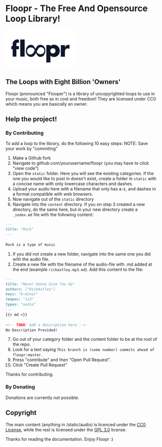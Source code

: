 # Floopr - The Free And Opensource Loop Library!

![Floopr Logo](/static/img/floopr.svg)
## The Loops with Eight Billion 'Owners'
Floopr (pronounced "Flooper") is a library of uncopyrighted loops to use in your music, both free as in cost and freedom! They are licensed under CC0 which means you are basically an owner.

## Help the project!

### By Contributing

To add a loop to the library, do the following 10 easy steps:
NOTE: Save your work by "commiting"

1. Make a Github fork
2. Navigate to github.com/yourusername/floopr (you may have to click "view code")
3. Open the `static` folder. Here you will see the existing categories. If the one you would like to post in doesn't exist, create a folder in `static` with a concise name with only lowercase characters and dashes.
4. Upload your audio here with a filename that only has a-z, and dashes in a format compatible with web browsers.
5. Now navigate out of the `static` directory
6. Navigate into the `content` directory. If you on step 3 created a new directory, do the same here, but in your new directory create a `_index.md` file with the following content:

```markdown
---
title: "Rock"
---

Rock is a type of music
```

1. If you did not create a new folder, navigate into the same one you did with the audio file.
2. Create a new file with the filename of the audio-file with .md added at the end (example `rickastley.mp3.md`). Add this content to the file:

```markdown
---
title: "Never Gonna Give You Up"
authors: ["RickAstley"]
keys: "b-minor"
tempos: "113"
types: "audio"
---
{{< md >}}

<!-- TODO: Add a description here -->
No Description Provided!

```

7. Go out of your category folder and the content folder to be at the root of the repo.
8. Look for a text saying `This branch is (some number) commits ahead of floopr:master.`
9. Press "contribute" and then "Open Pull Request".
10. Click "Create Pull Request"

Thanks for contributing.

### By Donating

Donations are currently not possible.

## Copyright

The main content (anything in /static/audio) is licenced under the [CC0 License](https://creativecommons.org/share-your-work/public-domain/cc0/), while the rest is licensed under the [GPL 3.0](https://www.gnu.org/licenses/gpl-3.0.txt) license.

Thanks for reading the documentation. Enjoy Floopr :)
